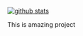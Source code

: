 [![github stats](https://github-readme-stats.vercel.app/api?username=ljedrz&hide_rank=true&include_all_commits=true)](https://github.com/anuraghazra/github-readme-stats)

This is amazing project
